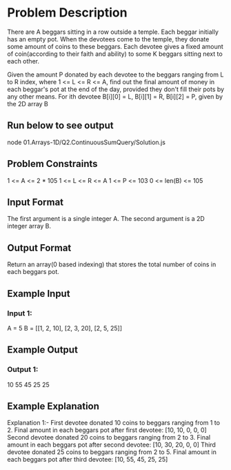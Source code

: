 # Problem Description

There are A beggars sitting in a row outside a temple. Each beggar initially has an empty pot. When the devotees come to the temple, they donate some amount of coins to these beggars. Each devotee gives a fixed amount of coin(according to their faith and ability) to some K beggars sitting next to each other.

Given the amount P donated by each devotee to the beggars ranging from L to R index, where 1 <= L <= R <= A, find out the final amount of money in each beggar's pot at the end of the day, provided they don't fill their pots by any other means.
For ith devotee B[i][0] = L, B[i][1] = R, B[i][2] = P, given by the 2D array B

## Run below to see output

node 01.Arrays-1D/Q2.ContinuousSumQuery/Solution.js

## Problem Constraints

1 <= A <= 2 * 105
1 <= L <= R <= A
1 <= P <= 103
0 <= len(B) <= 105


## Input Format

The first argument is a single integer A.
The second argument is a 2D integer array B.


## Output Format

Return an array(0 based indexing) that stores the total number of coins in each beggars pot.


## Example Input

### Input 1:
A = 5
B = [[1, 2, 10], [2, 3, 20], [2, 5, 25]]


## Example Output

### Output 1:
10 55 45 25 25


## Example Explanation

Explanation 1:-
First devotee donated 10 coins to beggars ranging from 1 to 2. Final amount in each beggars pot after first devotee: [10, 10, 0, 0, 0]
Second devotee donated 20 coins to beggars ranging from 2 to 3. Final amount in each beggars pot after second devotee: [10, 30, 20, 0, 0]
Third devotee donated 25 coins to beggars ranging from 2 to 5. Final amount in each beggars pot after third devotee: [10, 55, 45, 25, 25]
